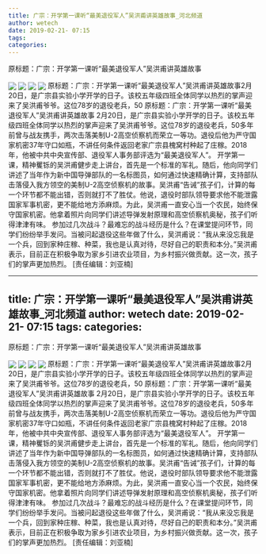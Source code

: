 ```yaml
---
title: 广宗：开学第一课听“最美退役军人”吴洪甫讲英雄故事_河北频道
author: wetech
date: 2019-02-21- 07:15
tags: 
categories: 
---
```

原标题：广宗：开学第一课听“最美退役军人”吴洪甫讲英雄故事
<!-- more -->
                
<img align="center" border="0" src="http://p3.ifengimg.com/fck/2019_08/c5ec3267f206fab_w750_h500.jpg" />
                
<img align="center" border="0" src="http://p3.ifengimg.com/fck/2019_08/cd483f78bfaca77_w750_h500.jpg" />
            
<img align="center" border="0" src="http://p3.ifengimg.com/fck/2019_08/8818dea92584c67_w750_h500.jpg" />
<img align="center" border="0" src="http://p2.ifengimg.com/a/2016/0810/204c433878d5cf9size1_w16_h16.png" />
原标题：广宗：开学第一课听“最美退役军人”吴洪甫讲英雄故事2月20日，是广宗县实验小学开学的日子。该校五年级四班全体同学以热烈的掌声迎来了吴洪甫爷爷。这位78岁的退役老兵，50
原标题：广宗：开学第一课听“最美退役军人”吴洪甫讲英雄故事
2月20日，是广宗县实验小学开学的日子。该校五年级四班全体同学以热烈的掌声迎来了吴洪甫爷爷。这位78岁的退役老兵，50多年前曾与战友携手，两次击落美制U-2高空侦察机而荣立一等功。退役后他为严守国家机密37年守口如瓶，不讲任何条件返回老家广宗县槐窝村种起了庄稼。2018年，他被中共中央宣传部、退役军人事务部评选为“最美退役军人”。
开学第一课，精神矍铄的吴洪甫健步走上讲台，首先是一个标准的军礼。随后，他向同学们讲述了当年作为新中国导弹部队的一名标图员，如何通过快速精确计算，支持部队击落侵入我方领空的美制U-2高空侦察机的故事。吴洪甫“告诫”孩子们，计算的每一个环节都不能出错，否则就打不了胜仗。他说，退役时部队领导要求他不能泄露国家军事机密，更不能给地方添麻烦。为此，吴洪甫一直安心当一个农民，始终保守国家机密。他拿着照片向同学们讲述导弹发射原理和高空侦察机奥秘，孩子们听得津津有味。
参加过几次战斗？最难忘的战斗经历是什么？在课堂提问环节，同学们纷纷举手发问。当被问起退役这些年做了什么，吴洪甫说：“我从来没忘我是一个兵，回到家种庄稼、种菜，我也是认真对待，尽好自己的职责和本分。”吴洪甫表示，目前正在积极争取为家乡引进农业项目，为乡村振兴做贡献。这一次，孩子们的掌声更加热烈。
[责任编辑：刘亚楠]
            
---
title: 广宗：开学第一课听“最美退役军人”吴洪甫讲英雄故事_河北频道
author: wetech
date: 2019-02-21- 07:15
tags: 
categories: 
---
原标题：广宗：开学第一课听“最美退役军人”吴洪甫讲英雄故事
<!-- more -->
                
<img align="center" border="0" src="http://p3.ifengimg.com/fck/2019_08/c5ec3267f206fab_w750_h500.jpg" />
                
<img align="center" border="0" src="http://p3.ifengimg.com/fck/2019_08/cd483f78bfaca77_w750_h500.jpg" />
            
<img align="center" border="0" src="http://p3.ifengimg.com/fck/2019_08/8818dea92584c67_w750_h500.jpg" />
<img align="center" border="0" src="http://p2.ifengimg.com/a/2016/0810/204c433878d5cf9size1_w16_h16.png" />
原标题：广宗：开学第一课听“最美退役军人”吴洪甫讲英雄故事2月20日，是广宗县实验小学开学的日子。该校五年级四班全体同学以热烈的掌声迎来了吴洪甫爷爷。这位78岁的退役老兵，50
原标题：广宗：开学第一课听“最美退役军人”吴洪甫讲英雄故事
2月20日，是广宗县实验小学开学的日子。该校五年级四班全体同学以热烈的掌声迎来了吴洪甫爷爷。这位78岁的退役老兵，50多年前曾与战友携手，两次击落美制U-2高空侦察机而荣立一等功。退役后他为严守国家机密37年守口如瓶，不讲任何条件返回老家广宗县槐窝村种起了庄稼。2018年，他被中共中央宣传部、退役军人事务部评选为“最美退役军人”。
开学第一课，精神矍铄的吴洪甫健步走上讲台，首先是一个标准的军礼。随后，他向同学们讲述了当年作为新中国导弹部队的一名标图员，如何通过快速精确计算，支持部队击落侵入我方领空的美制U-2高空侦察机的故事。吴洪甫“告诫”孩子们，计算的每一个环节都不能出错，否则就打不了胜仗。他说，退役时部队领导要求他不能泄露国家军事机密，更不能给地方添麻烦。为此，吴洪甫一直安心当一个农民，始终保守国家机密。他拿着照片向同学们讲述导弹发射原理和高空侦察机奥秘，孩子们听得津津有味。
参加过几次战斗？最难忘的战斗经历是什么？在课堂提问环节，同学们纷纷举手发问。当被问起退役这些年做了什么，吴洪甫说：“我从来没忘我是一个兵，回到家种庄稼、种菜，我也是认真对待，尽好自己的职责和本分。”吴洪甫表示，目前正在积极争取为家乡引进农业项目，为乡村振兴做贡献。这一次，孩子们的掌声更加热烈。
[责任编辑：刘亚楠]
            
